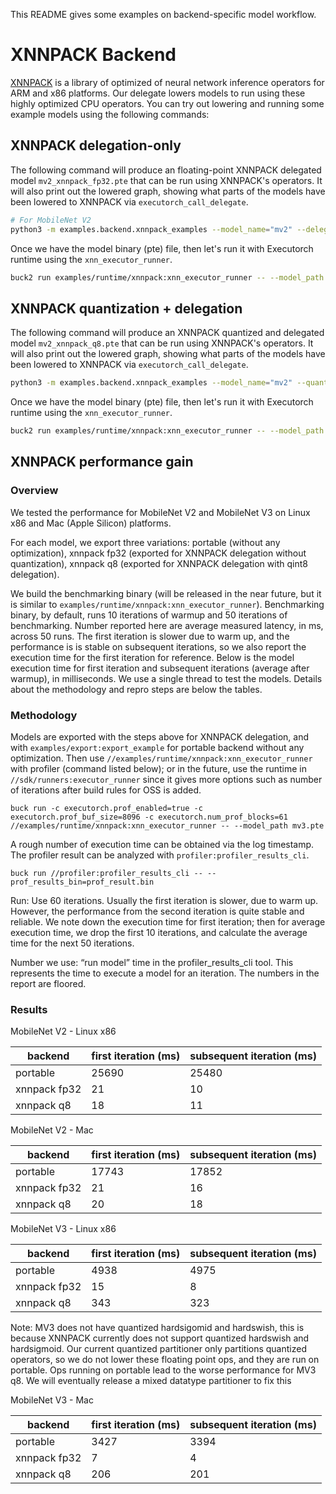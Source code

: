 This README gives some examples on backend-specific model workflow.

# XNNPACK Backend

[XNNPACK](https://github.com/google/XNNPACK) is a library of optimized of neural network inference operators for ARM and x86 platforms. Our delegate lowers models to run using these highly optimized CPU operators. You can try out lowering and running some example models using the following commands:

## XNNPACK delegation-only

The following command will produce an floating-point XNNPACK delegated model `mv2_xnnpack_fp32.pte` that can be run using XNNPACK's operators. It will also print out the lowered graph, showing what parts of the models have been lowered to XNNPACK via `executorch_call_delegate`.

```bash
# For MobileNet V2
python3 -m examples.backend.xnnpack_examples --model_name="mv2" --delegate
```

Once we have the model binary (pte) file, then let's run it with Executorch runtime using the `xnn_executor_runner`.

```bash
buck2 run examples/runtime/xnnpack:xnn_executor_runner -- --model_path ./mv2_xnnpack_fp32.pte
```

## XNNPACK quantization + delegation
The following command will produce an XNNPACK quantized and delegated model `mv2_xnnpack_q8.pte` that can be run using XNNPACK's operators. It will also print out the lowered graph, showing what parts of the models have been lowered to XNNPACK via `executorch_call_delegate`.

```bash
python3 -m examples.backend.xnnpack_examples --model_name="mv2" --quantize --delegate
```

Once we have the model binary (pte) file, then let's run it with Executorch runtime using the `xnn_executor_runner`.

```bash
buck2 run examples/runtime/xnnpack:xnn_executor_runner -- --model_path ./mv2_xnnpack_q8.pte
```

## XNNPACK performance gain

### Overview

We tested the performance for MobileNet V2 and MobileNet V3 on Linux x86 and Mac (Apple Silicon) platforms.

For each model, we export three variations: portable (without any optimization), xnnpack fp32 (exported for XNNPACK delegation without quantization), xnnpack q8 (exported for XNNPACK delegation with qint8 delegation).

We build the benchmarking binary (will be released in the near future, but it is similar to `examples/runtime/xnnpack:xnn_executor_runner`). Benchmarking binary, by default, runs 10 iterations of warmup and 50 iterations of benchmarking. Number reported here are average measured latency, in ms, across 50 runs. The first iteration is slower due to warm up, and the performance is is stable on subsequent iterations, so we also report the execution time for the first iteration for reference. Below is the model execution time for first iteration and subsequent iterations (average after warmup), in milliseconds. We use a single thread to test the models. Details about the methodology and repro steps are below the tables.

### Methodology

Models are exported with the steps above for XNNPACK delegation, and with `examples/export:export_example` for portable backend without any optimization. Then use `//examples/runtime/xnnpack:xnn_executor_runner` with profiler (command listed below); or  in the future, use the runtime in `//sdk/runners:executor_runner` since it gives more options such as number of iterations after build rules for OSS is added.

```
buck run -c executorch.prof_enabled=true -c executorch.prof_buf_size=8096 -c executorch.num_prof_blocks=61 //examples/runtime/xnnpack:xnn_executor_runner -- --model_path mv3.pte
```

A rough number of execution time can be obtained via the log timestamp. The profiler result can be analyzed with `profiler:profiler_results_cli`.

```
buck run //profiler:profiler_results_cli -- --prof_results_bin=prof_result.bin
```

Run: Use 60 iterations. Usually the first iteration is slower, due to warm up. However, the performance from the second iteration is quite stable and reliable. We note down the execution time for first iteration; then for average execution time, we drop the first 10 iterations, and calculate the average time for the next 50 iterations.

Number we use: “run model” time in the profiler_results_cli tool. This represents the time to execute a model for an iteration. The numbers in the report are floored.

### Results

MobileNet V2 - Linux x86

| backend      | first iteration (ms) | subsequent iteration (ms) |
|--------------|----------------------|---------------------------|
| portable     | 25690                | 25480                     |
| xnnpack fp32 | 21                   | 10                        |
| xnnpack q8   | 18                   | 11                        |


MobileNet V2 - Mac

| backend      | first iteration (ms) | subsequent iteration (ms) |
|--------------|----------------------|---------------------------|
| portable     | 17743                | 17852                     |
| xnnpack fp32 | 21                   | 16                        |
| xnnpack q8   | 20                   | 18                        |


MobileNet V3 - Linux x86

| backend      | first iteration (ms) | subsequent iteration (ms) |
|--------------|----------------------|---------------------------|
| portable     | 4938                 | 4975                      |
| xnnpack fp32 | 15                   | 8                         |
| xnnpack q8   | 343                  | 323                       |

Note: MV3 does not have quantized hardsigomid and hardswish, this is because XNNPACK currently does not support quantized hardswish and hardsigmoid. Our current quantized partitioner only partitions quantized operators, so we do not lower these floating point ops, and they are run on portable. Ops running on portable lead to the worse performance for MV3 q8. We will eventually release a mixed datatype partitioner to fix this

MobileNet V3 - Mac

| backend      | first iteration (ms) | subsequent iteration (ms) |
|--------------|----------------------|---------------------------|
| portable     | 3427                 | 3394                      |
| xnnpack fp32 | 7                    | 4                         |
| xnnpack q8   | 206                  | 201                       |
